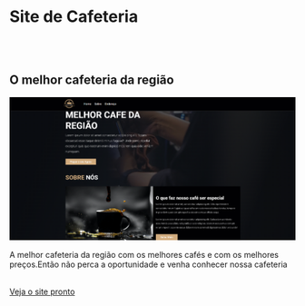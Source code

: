 <h1>Site de Cafeteria</h1>
<br>
<br>
<h2>O melhor cafeteria da região</h2>

<img src="https://github.com/Giovani1019/site-de-cafeteria/blob/main/site-cafeteria.png?raw=true">
<br>
<p>A melhor cafeteria da região com os melhores cafés e com os melhores preços.Então não perca a oportunidade e venha conhecer nossa cafeteria</p>
<br>
<a href=" https://giovani1019.github.io/site-de-cafeteria/">Veja o site pronto</a>
